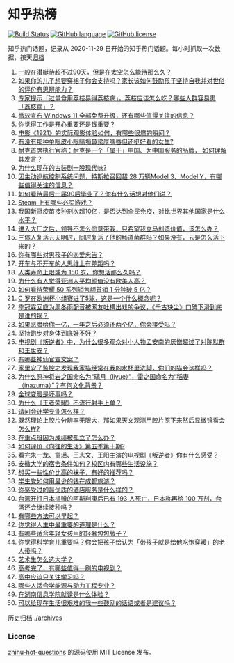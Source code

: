 # 知乎热榜
[![Build Status](https://github.com/ToWeLong/zhihu-hot-questions/workflows/CI/badge.svg)](https://github.com/ToWeLong/zhihu-hot-questions/actions)
[![GitHub language](https://img.shields.io/badge/language-golang-orange.svg)](https://golang.org/)
[![GitHub license](https://img.shields.io/github/license/ToWeLong/zhihu-hot-questions)](https://github.com/ToWeLong/zhihu-hot-questions/blob/main/LICENSE)

知乎热门话题，记录从 2020-11-29 日开始的知乎热门话题。每小时抓取一次数据，按天[归档](./archives)

<!-- BEGIN -->

1. [一般在潜艇待超不过90天，但是在太空怎么能待那么久？](https://www.zhihu.com/question/465762854)
1. [如果你的儿子想要穿裙子你会支持吗？家长该如何鼓励孩子坚持自我并对世俗的评价有思辨能力？](https://www.zhihu.com/question/467775786)
1. [专家提示「过量食用荔枝易得荔枝病」，荔枝应该怎么吃？哪些人群容易患「荔枝病」？](https://www.zhihu.com/question/466303304)
1. [微软宣布 Windows 11 全部免费升级，还有哪些值得关注的信息？](https://www.zhihu.com/question/467249610)
1. [你觉得工作是开心重要还是钱重要？](https://www.zhihu.com/question/390664129)
1. [电影《1921》的实际观影体验如何，有哪些很燃的瞬间？](https://www.zhihu.com/question/467463563)
1. [有没有那种单眼皮小眼睛塌鼻梁厚嘴唇但还挺好看的女生?](https://www.zhihu.com/question/312374216)
1. [耐克首席执行官称：耐克是一个「属于」中国、为中国服务的品牌， 如何理解其发言？](https://www.zhihu.com/question/467825250)
1. [为什么现在的古装剧一股现代味?](https://www.zhihu.com/question/459603184)
1. [因主动巡航控制系统问题，特斯拉召回超 28 万辆Model 3、Model Y，有哪些值得关注的信息？](https://www.zhihu.com/question/467798045)
1. [如何看待最后一届90后毕业了？你有什么话想对他们说？](https://www.zhihu.com/question/467748410)
1. [Steam 上有哪些必买游戏？](https://www.zhihu.com/question/35296900)
1. [我国新冠疫苗接种剂次超10亿，是否达到全民免疫，对比世界其他国家是什么水平？](https://www.zhihu.com/question/466845525)
1. [进入大厂之后，领导不怎么愿意带我，只希望我立马创造价值，该怎么办？](https://www.zhihu.com/question/466550532)
1. [三体人复活云天明时，同时复活了他的肠道菌群吗？如果没有，云是怎么活下来的？](https://www.zhihu.com/question/466947516)
1. [你有哪些对男孩子的恋爱忠告？](https://www.zhihu.com/question/293676302)
1. [开车与不开车的人思维上有差距吗？](https://www.zhihu.com/question/466319507)
1. [人类寿命上限或为 150 岁，你想活那么久吗？](https://www.zhihu.com/question/466968884)
1. [为什么有人觉得亚洲人平均颜值没有欧美人高？](https://www.zhihu.com/question/433666039)
1. [如何看待荣耀 50 系列销售额首销 1 分钟破 5 亿？](https://www.zhihu.com/question/467418330)
1. [C 罗在欧洲杯小组赛进了5球，这是一个什么概念呢？](https://www.zhihu.com/question/467069907)
1. [季冠霖回应为周冬雨配音被网友吐槽出戏的争议，《千古玦尘》口碑下滑到底是谁的锅？](https://www.zhihu.com/question/467423413)
1. [如果恶魔给你一亿，一年之后必须还两个亿，你会接受吗？](https://www.zhihu.com/question/392418796)
1. [坚持跑步对身体到底好不好？](https://www.zhihu.com/question/461618978)
1. [电视剧《叛逆者》中，为什么很多观众对小人物孟安南的厌憎超过了对陈默群和王世安？](https://www.zhihu.com/question/467236348)
1. [有哪些神仙官宣文案？](https://www.zhihu.com/question/449182426)
1. [家里安了监控才发现我家猫经常在我的水杯里洗脚，你们的猫会这样吗？](https://www.zhihu.com/question/459983017)
1. [为什么原神将岩之国命名为“璃月（liyue）”，雷之国命名为“稻妻（inazuma）”？有何文化背景？](https://www.zhihu.com/question/466559443)
1. [全球变暖是坏事吗？](https://www.zhihu.com/question/290575660)
1. [为什么《王者荣耀》不流行射手上单？](https://www.zhihu.com/question/460375616)
1. [请问会计学专业怎么样？](https://www.zhihu.com/question/331281323)
1. [既然理论上胶片分辨率无限大，那如果天文观测用胶片照下来然后显微镜看会怎么样?](https://www.zhihu.com/question/453975780)
1. [在重点班因为成绩被孤立了怎么办？](https://www.zhihu.com/question/466006319)
1. [如何评价《向往的生活》第五季第十期?](https://www.zhihu.com/question/466097156)
1. [看完朱一龙、童瑶、王志文、王阳主演的电视剧《叛逆者》你有什么感受？](https://www.zhihu.com/question/456962938)
1. [安徽大学的宿舍条件如何？校区内有哪些生活设施？](https://www.zhihu.com/question/326840249)
1. [想买一些性价比高的袜子，有好的推荐吗？](https://www.zhihu.com/question/32272388)
1. [学生党如何用最少的钱在成都旅游？](https://www.zhihu.com/question/60378029)
1. [你感受过的最优质的酒店服务是什么样的？](https://www.zhihu.com/question/36082879)
1. [台湾开打日本捐赠的阿斯利康后已有 193 人死亡，日本称再给 100 万剂，台湾还会继续接种吗？](https://www.zhihu.com/question/467768491)
1. [有哪些方法可以早起？](https://www.zhihu.com/question/466318823)
1. [你觉得人生中最重要的道理是什么？](https://www.zhihu.com/question/465627192)
1. [有哪些适合年轻女孩用的轻奢包包牌子？](https://www.zhihu.com/question/35179909)
1. [你觉得科学育儿重要吗？你会把孩子给认为「带孩子就是给他吃饱穿暖」的老人带吗？](https://www.zhihu.com/question/464732842)
1. [艺术生怎么选大学？](https://www.zhihu.com/question/406801194)
1. [高考完了，有哪些值得一刷的电视剧？](https://www.zhihu.com/question/464927679)
1. [高中应该只关注学习吗？](https://www.zhihu.com/question/464840911)
1. [哪些人适合学能源与动力工程专业？](https://www.zhihu.com/question/404778160)
1. [在湖南信息学院就读是什么体验？](https://www.zhihu.com/question/278345523)
1. [可以给现在生活很艰难的我一些鼓励的话语或者是建议吗？](https://www.zhihu.com/question/465001166)

<!-- END -->

历史归档 [./archives](./archives)


### License
[zhihu-hot-questions](https://github.com/towelong/zhihu-hot-questions) 的源码使用 MIT License 发布。